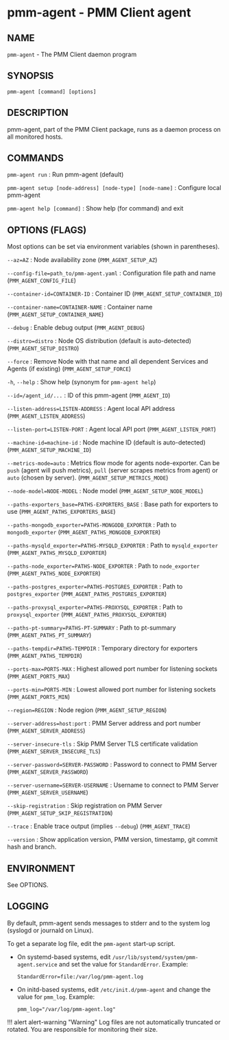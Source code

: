 # pmm-agent - PMM Client agent

## NAME

`pmm-agent` - The PMM Client daemon program

## SYNOPSIS

`pmm-agent [command] [options]`

## DESCRIPTION

pmm-agent, part of the PMM Client package, runs as a daemon process on all monitored hosts.

## COMMANDS

`pmm-agent run`
: Run pmm-agent (default)

`pmm-agent setup [node-address] [node-type] [node-name]`
: Configure local pmm-agent

`pmm-agent help [command]`
: Show help (for command) and exit

## OPTIONS (FLAGS)

Most options can be set via environment variables (shown in parentheses).

`--az=AZ`
: Node availability zone (`PMM_AGENT_SETUP_AZ`)

`--config-file=path_to/pmm-agent.yaml`
: Configuration file path and name (`PMM_AGENT_CONFIG_FILE`)

`--container-id=CONTAINER-ID`
: Container ID (`PMM_AGENT_SETUP_CONTAINER_ID`)

`--container-name=CONTAINER-NAME`
: Container name (`PMM_AGENT_SETUP_CONTAINER_NAME`)

`--debug`
: Enable debug output (`PMM_AGENT_DEBUG`)

`--distro=distro`
: Node OS distribution (default is auto-detected) (`PMM_AGENT_SETUP_DISTRO`)

`--force`
: Remove Node with that name and all dependent Services and Agents (if existing) (`PMM_AGENT_SETUP_FORCE`)

`-h`, `--help`
: Show help (synonym for `pmm-agent help`)

`--id=/agent_id/...`
: ID of this pmm-agent (`PMM_AGENT_ID`)

`--listen-address=LISTEN-ADDRESS`
: Agent local API address (`PMM_AGENT_LISTEN_ADDRESS`)

`--listen-port=LISTEN-PORT`
: Agent local API port (`PMM_AGENT_LISTEN_PORT`)

`--machine-id=machine-id`
: Node machine ID (default is auto-detected) (`PMM_AGENT_SETUP_MACHINE_ID`)

`--metrics-mode=auto`
: Metrics flow mode for agents node-exporter. Can be `push` (agent will push metrics), `pull` (server scrapes metrics from agent) or `auto` (chosen by server). (`PMM_AGENT_SETUP_METRICS_MODE`)

`--node-model=NODE-MODEL`
: Node model (`PMM_AGENT_SETUP_NODE_MODEL`)

`--paths-exporters_base=PATHS-EXPORTERS_BASE`
: Base path for exporters to use (`PMM_AGENT_PATHS_EXPORTERS_BASE`)

`--paths-mongodb_exporter=PATHS-MONGODB_EXPORTER`
: Path to `mongodb_exporter` (`PMM_AGENT_PATHS_MONGODB_EXPORTER`)

`--paths-mysqld_exporter=PATHS-MYSQLD_EXPORTER`
: Path to `mysqld_exporter` (`PMM_AGENT_PATHS_MYSQLD_EXPORTER`)

`--paths-node_exporter=PATHS-NODE_EXPORTER`
: Path to `node_exporter` (`PMM_AGENT_PATHS_NODE_EXPORTER`)

`--paths-postgres_exporter=PATHS-POSTGRES_EXPORTER`
: Path to `postgres_exporter` (`PMM_AGENT_PATHS_POSTGRES_EXPORTER`)

`--paths-proxysql_exporter=PATHS-PROXYSQL_EXPORTER`
: Path to `proxysql_exporter` (`PMM_AGENT_PATHS_PROXYSQL_EXPORTER`)

`--paths-pt-summary=PATHS-PT-SUMMARY`
: Path to pt-summary (`PMM_AGENT_PATHS_PT_SUMMARY`)

`--paths-tempdir=PATHS-TEMPDIR`
: Temporary directory for exporters (`PMM_AGENT_PATHS_TEMPDIR`)

`--ports-max=PORTS-MAX`
: Highest allowed port number for listening sockets (`PMM_AGENT_PORTS_MAX`)

`--ports-min=PORTS-MIN`
: Lowest allowed port number for listening sockets (`PMM_AGENT_PORTS_MIN`)

`--region=REGION`
: Node region (`PMM_AGENT_SETUP_REGION`)

`--server-address=host:port`
: PMM Server address and port number (`PMM_AGENT_SERVER_ADDRESS`)

`--server-insecure-tls`
: Skip PMM Server TLS certificate validation (`PMM_AGENT_SERVER_INSECURE_TLS`)

`--server-password=SERVER-PASSWORD`
: Password to connect to PMM Server (`PMM_AGENT_SERVER_PASSWORD`)

`--server-username=SERVER-USERNAME`
: Username to connect to PMM Server (`PMM_AGENT_SERVER_USERNAME`)

`--skip-registration`
: Skip registration on PMM Server (`PMM_AGENT_SETUP_SKIP_REGISTRATION`)

`--trace`
: Enable trace output (implies `--debug`) (`PMM_AGENT_TRACE`)

`--version`
: Show application version, PMM version, timestamp, git commit hash and branch.

## ENVIRONMENT

See OPTIONS.

## LOGGING

By default, pmm-agent sends messages to stderr and to the system log (syslogd or journald on Linux).

To get a separate log file, edit the `pmm-agent` start-up script.

- On systemd-based systems, edit `/usr/lib/systemd/system/pmm-agent.service` and set the value for `StandardError`. Example:

    ```
    StandardError=file:/var/log/pmm-agent.log
    ```

- On initd-based systems, edit `/etc/init.d/pmm-agent` and change the value for `pmm_log`. Example:

    ```
    pmm_log="/var/log/pmm-agent.log"
    ```

!!! alert alert-warning "Warning"
    Log files are not automatically truncated or rotated. You are responsible for monitoring their size.
